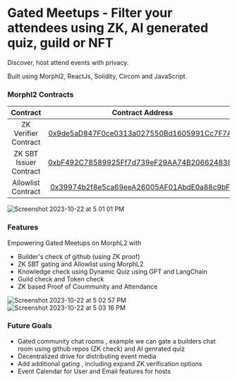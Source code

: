 # Gated Meetups - Filter your attendees using ZK, AI generated quiz, guild or NFT

Discover, host attend events with privacy.

Built using Morphl2, ReactJs, Solidity, Circom and JavaScript.



### Morphl2 Contracts 

|       Contract       |                                                           Contract Address                                                           |
| :------------------: | :----------------------------------------------------------------------------------------------------------------------------------: |
| ZK Verifier Contract | [0x9de5aD847F0ce0313a027550Bd1605991Cc7F7A4](https://explorer-testnet.morphl2.io/address/0x9de5aD847F0ce0313a027550Bd1605991Cc7F7A4) |
| ZK SBT Issuer Contract | [0xbF492C78589925Ff7d739eF29AA74B2066248381](https://explorer-testnet.morphl2.io/address/0xbF492C78589925Ff7d739eF29AA74B2066248381) |
| Allowlist Contract | [0x39974b2f8e5ca69eeA26005AF01AbdE0a88c9bF1](https://explorer-testnet.morphl2.io/address/0x39974b2f8e5ca69eeA26005AF01AbdE0a88c9bF1) |

![Screenshot 2023-10-22 at 5 01 01 PM](https://github.com/lakshya-dhariwal/GeeksGather/assets/57823363/ec17cf87-040b-4aed-a190-d203bc0865fc)

### Features

Empowering Gated Meetups on MorphL2 with

- Builder's check of github (using ZK proof)
- ZK SBT gating and Allowlist using MorphL2
- Knowledge check using Dynamic Quiz using GPT and LangChain
- Guild check and Token check
- ZK based Proof of Coummunity and Attendance


![Screenshot 2023-10-22 at 5 02 57 PM](https://github.com/lakshya-dhariwal/GeeksGather/assets/57823363/a396c9b3-d23a-41ba-b68d-90d002f837da)
![Screenshot 2023-10-22 at 5 03 16 PM](https://github.com/lakshya-dhariwal/GeeksGather/assets/57823363/4392e764-a560-43ce-91c7-aca9882ce71d)

### Future Goals
- Gated community chat rooms , example we can gate a builders chat room using github repos (ZK check) and AI genrated quiz
- Decentralized drive for distributing event media
- Add additional gating , including expand ZK verification options
- Event Calendar for User and Email features for hosts